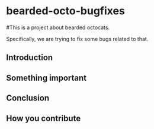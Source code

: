 bearded-octo-bugfixes
========================

#This is a project about bearded octocats.

Specifically, we are trying to fix some bugs related to that.

## Introduction

## Something important

## Conclusion

## How you contribute
